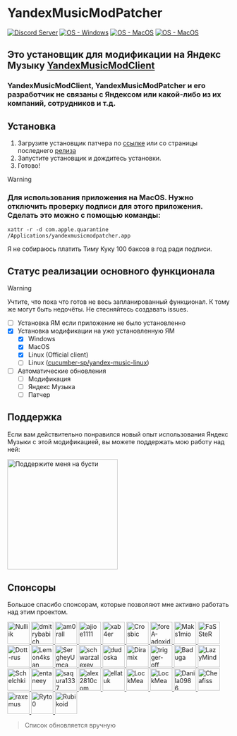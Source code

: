 # YandexMusicModPatcher

[![Discord Server](https://img.shields.io/discord/1271568115662061730?logo=discord&label=Сервер)](https://discord.gg/HGNKDxwHEH) [![OS - Windows](https://img.shields.io/badge/OS-Windows-blue)](https://ymmc-api.artem-matvienko0.workers.dev/patcher/download "Download") [![OS - MacOS](https://img.shields.io/badge/OS-Mac-blue)](https://ymmc-api.artem-matvienko0.workers.dev/patcher/download "Download") [![OS - MacOS](https://img.shields.io/badge/OS-Linux-blue)](https://ymmc-api.artem-matvienko0.workers.dev/patcher/download "Download")

## Это установщик для модификации на Яндекс Музыку [YandexMusicModClient](https://github.com/TheKing-OfTime/YandexMusicModClient)
### YandexMusicModClient, YandexMusicModPatcher и его разработчик не связаны с Яндексом или какой-либо из их компаний, сотрудников и т.д.

## Установка
1. Загрузите установщик патчера по <a href="https://ymmc-api.artem-matvienko0.workers.dev/patcher/download" target="_blank">ссылке</a> или со страницы последнего [релиза](https://github.com/TheKing-OfTime/YandexMusicModPatcher/releases/latest)
2. Запустите установщик и дождитесь установки.
3. Готово!

> [!WARNING]  
> ### Для использования приложения на MacOS. Нужно отключить проверку подписи для этого приложения. Сделать это можно с помощью команды:
> `xattr -r -d com.apple.quarantine /Applications/yandexmusicmodpatcher.app`
>
> Я не собираюсь платить Тиму Куку 100 баксов в год ради подписи.

## Статус реализации основного функционала
> [!WARNING]  
> Учтите, что пока что готов не весь запланированный функционал. К тому же могут быть недочёты. Не стесняйтесь создавать issues.

- [ ] Установка ЯМ если приложение не было установленно
- [x] Установка модификации на уже установленную ЯМ
  - [x] Windows
  - [x] MacOS
  - [x] Linux (Official client)
  - [ ] Linux ([cucumber-sp/yandex-music-linux](https://github.com/cucumber-sp/yandex-music-linux))
- [ ] Автоматические обновления
  - [ ] Модификация
  - [ ] Яндекс Музыка
  - [ ] Патчер

## Поддержка
Если вам действительно понравился новый опыт использования Яндекс Музыки с этой модификацией, вы можете поддержать мою работу над ней:
<p align="left">
   <a href="https://boosty.to/thekingoftime/donate">
      <img width="250" alt="Поддержите меня на бусти" src="https://github.com/user-attachments/assets/7b341f16-6513-4138-a3c5-b5892b062f63">
   </a>
</p>

## Спонсоры
Большое спасибо спонсорам, которые позволяют мне активно работать над этим проектом.
<p align="left">
   <a href="https://github.com/Nulliik">
      <img width="50" alt="Nulliik" src="https://avatars.githubusercontent.com/u/37436671?v=4">
   </a>
   <a href="https://github.com/dmitrybabich">
      <img width="50" alt="dmitrybabich" src="https://avatars.githubusercontent.com/u/6319078?v=4">
   </a>
   <a href="https://www.last.fm/ru/user/am0rall">
      <img width="50" alt="am0rall" src="https://lastfm.freetls.fastly.net/i/u/avatar170s/a983db6495ea41c8c16777aa0679632d.png">
   </a>
   <a href="https://github.com/ajioe1111">
      <img width="50" alt="ajioe1111" src="https://avatars.githubusercontent.com/u/39803571?v=4">
   </a>
   <a href="https://github.com/xab4er">
      <img width="50" alt="xab4er" src="https://avatars.githubusercontent.com/u/60750449?v=4">
   </a>
   <a href="https://github.com/Crosbic">
      <img width="50" alt="Crosbic" src="https://avatars.githubusercontent.com/u/71810318?v=4">
   </a>
   <a href="https://github.com/foreA-adoxid">
      <img width="50" alt="foreA-adoxid" src="https://avatars.githubusercontent.com/u/72875762?v=4">
   </a>
   <a href="https://github.com/Maks1mio">
      <img width="50" alt="Maks1mio" src="https://avatars.githubusercontent.com/u/44835662?v=4">
   </a>
   <a href="https://github.com/FaSSteR">
      <img width="50" alt="FaSSteR" src="https://avatars.githubusercontent.com/u/50427367?v=4">
   </a>
   <a href="https://github.com/Dott-rus">
      <img width="50" alt="Dott-rus" src="https://avatars.githubusercontent.com/u/78660260?v=4">
   </a>
   <a href="https://github.com/Lemon4ksan">
      <img width="50" alt="Lemon4ksan" src="https://avatars.githubusercontent.com/u/122788290?v=4">
   </a>
   <a href="https://github.com/SergheyUmca">
      <img width="50" alt="SergheyUmca" src="https://avatars.githubusercontent.com/u/33039150?v=4">
   </a>
   <a href="https://github.com/schwarzalexey">
      <img width="50" alt="schwarzalexey" src="https://avatars.githubusercontent.com/u/97682066?v=4?v=4">
   </a>
   <a href="https://github.com/dudoska">
      <img width="50" alt="dudoska" src="https://avatars.githubusercontent.com/u/94677394?v=4">
   </a>
   <a href="https://diramix.github.io/html-profile/">
      <img width="50" alt="Diramix" src="https://avatars.githubusercontent.com/u/79011730?v=4">
   </a>
   <a href="https://github.com/trigger-off">
      <img width="50" alt="trigger-off" src="https://avatars.githubusercontent.com/u/71810229?v=4">
   </a>
   <a href="https://github.com/Baduga">
      <img width="50" alt="Baduga" src="https://avatars.githubusercontent.com/u/69755854?v=4">
   </a>
   <a href="https://github.com/LazyMind">
      <img width="50" alt="LazyMind" src="https://avatars.githubusercontent.com/u/87148057?v=4">
   </a>
   <a href="https://github.com/Schelchki">
      <img width="50" alt="Schelchki" src="https://avatars.githubusercontent.com/u/162707132?v=4">
   </a>
   <a href="https://github.com/entaneey">
      <img width="50" alt="entaneey" src="https://avatars.githubusercontent.com/u/195827686?v=4">
   </a>
   <a href="https://github.com/saqura1337">
      <img width="50" alt="saqura1337" src="https://avatars.githubusercontent.com/u/68153864?v=4">
   </a>
   <a href="https://github.com/alex2810com">
      <img width="50" alt="alex2810com" src="https://avatars.githubusercontent.com/u/187911293?v=4">
   </a>
   <a href="https://github.com/ellatuk">
      <img width="50" alt="ellatuk" src="https://avatars.githubusercontent.com/u/87390648?v=4">
   </a>
   <a href="https://github.com/LockMean">
      <img width="50" alt="LockMea" src="https://avatars.githubusercontent.com/u/214841821?v=4">
   </a>
   <a href="https://github.com/Dimas-VM">
      <img width="50" alt="LockMea" src="https://avatars.githubusercontent.com/u/179121916?v=4">
   </a>
   <a href="https://github.com/Danila0986">
      <img width="50" alt="Danila0986" src="https://avatars.githubusercontent.com/u/157834445?v=4">
   </a>
   <a href="https://github.com/Cheafiss">
      <img width="50" alt="Cheafiss" src="https://avatars.githubusercontent.com/u/125489408?v=4">
   </a>
   <a href="https://github.com/raxemus">
      <img width="50" alt="raxemus" src="https://avatars.githubusercontent.com/u/6419721?v=4">
   </a>
   <a href="https://github.com/Ryto0">
      <img width="50" alt="Ryto0" src="https://avatars.githubusercontent.com/u/113520566?v=4">
   </a>
   <a href=" https://github.com/Rubikoid">
      <img width="50" alt="Rubikoid" src="https://avatars.githubusercontent.com/u/5082689?v=4">
   </a>
</p>

> Список обновляется вручную
